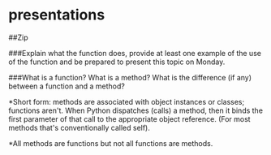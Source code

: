 # presentations

##Zip

###Explain what the function does, provide at least one example of the use of the function and be prepared to present this topic on Monday.



###What is a function? What is a method? What is the difference (if any) between a function and a method?

*Short form: methods are associated with object instances or classes; functions aren't. When Python dispatches (calls) a method, then it binds the first parameter of that call to the appropriate object reference. (For most methods that's conventionally called self).

*All methods are functions but not all functions are methods.
